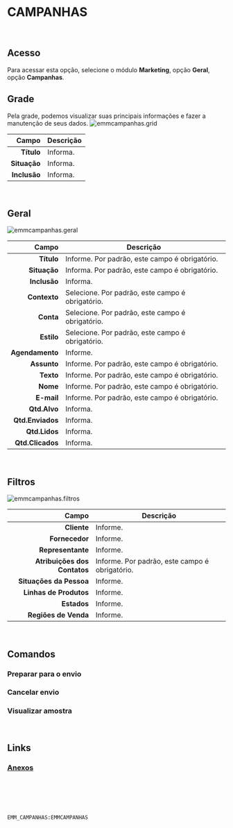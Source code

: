 # CAMPANHAS
<br>

## Acesso
Para acessar esta opção, selecione o módulo **Marketing**, opção **Geral**, opção **Campanhas**.
<br>

## Grade
Pela grade, podemos visualizar suas principais informações e fazer a manutenção de seus dados.
![emmcampanhas.grid](https://raw.githubusercontent.com/netforcews/docs-siscom/master/marketing/imagens/emmcampanhas.grid.png)

Campo | Descrição
--:|---
**Título** | Informa.
**Situação** | Informa.
**Inclusão** | Informa.
<br>

## Geral
![emmcampanhas.geral](https://raw.githubusercontent.com/netforcews/docs-siscom/master/marketing/imagens/emmcampanhas.geral.png)

Campo | Descrição
--:|---
**Título** | Informe. Por padrão, este campo é obrigatório.
**Situação** | Informa. Por padrão, este campo é obrigatório.
**Inclusão** | Informa.
**Contexto** | Selecione. Por padrão, este campo é obrigatório.
**Conta** | Selecione. Por padrão, este campo é obrigatório.
**Estilo** | Selecione. Por padrão, este campo é obrigatório.
**Agendamento** | Informe.
**Assunto** | Informe. Por padrão, este campo é obrigatório.
**Texto** | Informe. Por padrão, este campo é obrigatório.
**Nome** | Informe. Por padrão, este campo é obrigatório.
**E-mail** | Informe. Por padrão, este campo é obrigatório.
**Qtd.Alvo** | Informa.
**Qtd.Enviados** | Informa.
**Qtd.Lidos** | Informa.
**Qtd.Clicados** | Informa.
<br>

## Filtros
![emmcampanhas.filtros](https://raw.githubusercontent.com/netforcews/docs-siscom/master/marketing/imagens/emmcampanhas.filtros.png)

Campo | Descrição
--:|---
**Cliente** | Informe.
**Fornecedor** | Informe.
**Representante** | Informe.
**Atribuições dos Contatos** | Informe. Por padrão, este campo é obrigatório.
**Situações da Pessoa** | Informe.
**Linhas de Produtos** | Informe.
**Estados** | Informe.
**Regiões de Venda** | Informe.
<br>

## Comandos
### Preparar para o envio
### Cancelar envio
### Visualizar amostra
<br>

## Links
### [Anexos](/geral/emmanexos.md)
<br>
<br>
<br>
<br>

```EMM_CAMPANHAS:EMMCAMPANHAS```
